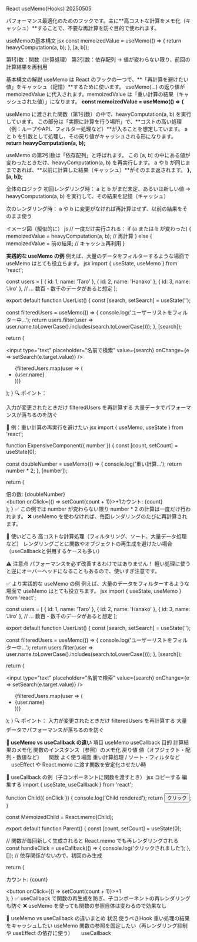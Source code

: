 React useMemo(Hooks) 20250505

パフォーマンス最適化のためのフックです。主に**高コストな計算をメモ化（キャッシュ）**することで、不要な再計算を防ぐ目的で使われます。

 useMemoの基本構文
jsx
const memoizedValue = useMemo(() => {
  return heavyComputation(a, b);
}, [a, b]);

第1引数：関数（計算処理）
第2引数：依存配列 → 値が変わらない限り、前回の計算結果を再利用

基本構文の解説
useMemo は React のフックの一つで、**「再計算を避けたい値」をキャッシュ（記憶）**するために使います。
useMemo(...) の返り値が memoizedValue に代入されます。memoizedValue は「重い計算の結果（キャッシュされた値）」になります。
**const memoizedValue = useMemo(() => {**

useMemo に渡された関数（第1引数）の中で、heavyComputation(a, b) を実行しています。
この部分は「実際に計算を行う場所」で、**コストの高い処理（例：ループやAPI、フィルター処理など）**が入ることを想定しています。
a と b を引数として処理し、その戻り値がキャッシュされる形になります。
**return heavyComputation(a, b);**

useMemo の第2引数は「依存配列」と呼ばれます。
この [a, b] の中にある値が変わったときだけ、heavyComputation(a, b) を再実行します。
a や b が同じままであれば、**以前に計算した結果（キャッシュ）**がそのまま返されます。
**}, [a, b]);**

全体のロジック
初回レンダリング時：
a と b がまだ未定、あるいは新しい値 → heavyComputation(a, b) を実行して、その結果を記憶（キャッシュ）

次のレンダリング時：
a や b に変更がなければ再計算はせず、以前の結果をそのまま使う

イメージ図（擬似的に）
js
// 一度だけ実行される：
if (a または b が変わった) {
  memoizedValue = heavyComputation(a, b); // 再計算
} else {
  memoizedValue = 前の結果; // キャッシュ再利用
}


**実践的な useMemo の例**
例えば、大量のデータをフィルターするような場面で useMemo はとても役立ちます。
jsx
import { useState, useMemo } from 'react';

const users = [
  { id: 1, name: 'Taro' },
  { id: 2, name: 'Hanako' },
  { id: 3, name: 'Jiro' },
  // ... 数百・数千のデータがあると想定
];

export default function UserList() {
  const [search, setSearch] = useState('');

  const filteredUsers = useMemo(() => {
    console.log('ユーザーリストをフィルター中...');
    return users.filter(user => user.name.toLowerCase().includes(search.toLowerCase()));
  }, [search]);

  return (
    <div>
      <input
        type="text"
        placeholder="名前で検索"
        value={search}
        onChange={e => setSearch(e.target.value)}
      />
      <ul>
        {filteredUsers.map(user => (
          <li key={user.id}>{user.name}</li>
        ))}
      </ul>
    </div>
  );
}
🔍 ポイント：

入力が変更されたときだけ filteredUsers を再計算する
大量データでパフォーマンスが落ちるのを防ぐ



🧠 例：重い計算の再実行を避けたい
jsx
import { useMemo, useState } from 'react';

function ExpensiveComponent({ number }) {
  const [count, setCount] = useState(0);

  const doubleNumber = useMemo(() => {
    console.log('重い計算...');
    return number * 2;
  }, [number]);

  return (
    <div>
      <div>倍の数: {doubleNumber}</div>
      <button onClick={() => setCount(count + 1)}>+1カウント: {count}</button>
    </div>
  );
}
✅ この例では number が変わらない限り number * 2 の計算は一度だけ行われます。
❌ useMemo を使わなければ、毎回レンダリングのたびに再計算されます。

📝 使いどころ
高コストな計算処理（フィルタリング、ソート、大量データ処理など）
レンダリングごとに関数やオブジェクトの再生成を避けたい場合（useCallbackと併用するケースも多い）

⚠️ 注意点
パフォーマンスを必ず改善するわけではありません！
軽い処理に使うと逆にオーバーヘッドになることもあるので、使いすぎ注意です。

✅ より実践的な useMemo の例
例えば、大量のデータをフィルターするような場面で useMemo はとても役立ちます。
jsx
import { useState, useMemo } from 'react';

const users = [
  { id: 1, name: 'Taro' },
  { id: 2, name: 'Hanako' },
  { id: 3, name: 'Jiro' },
  // ... 数百・数千のデータがあると想定
];

export default function UserList() {
  const [search, setSearch] = useState('');

  const filteredUsers = useMemo(() => {
    console.log('ユーザーリストをフィルター中...');
    return users.filter(user => user.name.toLowerCase().includes(search.toLowerCase()));
  }, [search]);

  return (
    <div>
      <input
        type="text"
        placeholder="名前で検索"
        value={search}
        onChange={e => setSearch(e.target.value)}
      />
      <ul>
        {filteredUsers.map(user => (
          <li key={user.id}>{user.name}</li>
        ))}
      </ul>
    </div>
  );
}
🔍 ポイント：
入力が変更されたときだけ filteredUsers を再計算する
大量データでパフォーマンスが落ちるのを防ぐ


**🔁 useMemo vs useCallback の違い**
項目	                        useMemo	                            useCallback
目的	                    計算結果のメモ化            	        関数のインスタンス（参照）のメモ化
戻り値	                    値（オブジェクト・配列・数値など）  	　関数
よく使う場面	            重い計算処理 / ソート・フィルタなど      　useEffect や React.memo に渡す関数を安定化させたい時

🎯 useCallback の例（子コンポーネントに関数を渡すとき）
jsx
コピーする
編集する
import { useState, useCallback } from 'react';

function Child({ onClick }) {
  console.log('Child rendered');
  return <button onClick={onClick}>クリック</button>;
}

const MemoizedChild = React.memo(Child);

export default function Parent() {
  const [count, setCount] = useState(0);

  // 関数が毎回新しく生成されると React.memo でも再レンダリングされる
  const handleClick = useCallback(() => {
    console.log('クリックされました');
  }, []); // 依存関係がないので、初回のみ生成

  return (
    <div>
      <p>カウント: {count}</p>
      <button onClick={() => setCount(count + 1)}>+1</button>
      <MemoizedChild onClick={handleClick} />
    </div>
  );
}
✅ useCallback で関数の再生成を防ぎ、子コンポーネントの再レンダリングも防ぐ
❌ useMemo を使っても関数の参照自体は変わるので効果なし

🧠 useMemo vs useCallback の違いまとめ
状況	                                                            使うべきHook
重い処理の結果をキャッシュしたい	                                   useMemo
関数の参照を固定したい（再レンダリング抑制や useEffect の依存に使う） 　 useCallback

